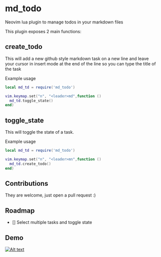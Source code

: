 # md_todo
Neovim lua plugin to manage todos in your markdown files

This plugin exposes 2 main functions:

## create_todo
This will add a new github style markdown task on a new line and leave your cursor in insert mode
at the end of the line so you can type the title of the task

Example usage
```lua
local md_td = require('md_todo')

vim.keymap.set("n", "<leader>md",function ()
  md_td.toggle_state()
end)
```

## toggle_state
This will toggle the state of a task.

Example usage
```lua
local md_td = require('md_todo')

vim.keymap.set("n", "<leader>mn",function ()
  md_td.create_todo()
end)
```

## Contributions
They are welcome, just open a pull request :)

## Roadmap
- [] Select multiple tasks and toggle state

## Demo
[![Alt text](https://img.youtube.com/vi/VIDEO_ID/0.jpg)](https://youtu.be/FKfZ115CmFU)
